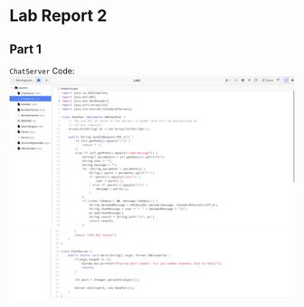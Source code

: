 # Lab Report 2

 ## Part 1
 `ChatServer` Code: 
 ![Code](https://github.com/Arushasatybay/cse15l-lab-reports/blob/main/Screenshot%202024-01-25%20at%205.00.39%20PM.png?raw=true)
 ![Code](https://github.com/Arushasatybay/cse15l-lab-reports/blob/main/Screenshot%202024-01-25%20at%205.10.29%20PM.png?raw=true)
 
